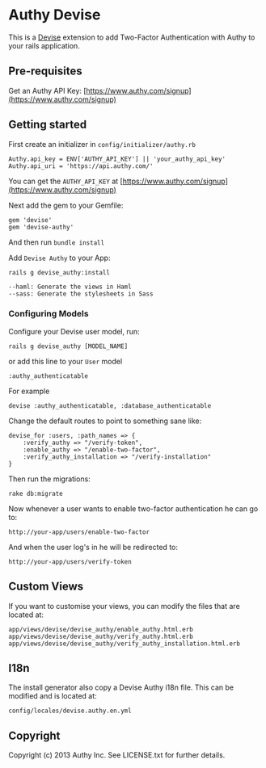 # Authy Devise

This is a [Devise](https://github.com/plataformatec/devise) extension to add Two-Factor Authentication with Authy to your rails application.


## Pre-requisites

Get an Authy API Key: [https://www.authy.com/signup](https://www.authy.com/signup)


## Getting started

First create an initializer in `config/initializer/authy.rb`

    Authy.api_key = ENV['AUTHY_API_KEY'] || 'your_authy_api_key'
    Authy.api_uri = 'https://api.authy.com/'

You can get the `AUTHY_API_KEY` at [https://www.authy.com/signup](https://www.authy.com/signup)

Next add the gem to your Gemfile:

    gem 'devise'
    gem 'devise-authy'

And then run `bundle install`

Add `Devise Authy` to your App:

    rails g devise_authy:install

    --haml: Generate the views in Haml
    --sass: Generate the stylesheets in Sass

### Configuring Models

Configure your Devise user model, run:

    rails g devise_authy [MODEL_NAME]

or add this line to your `User` model

    :authy_authenticatable

For example

    devise :authy_authenticatable, :database_authenticatable

Change the default routes to point to something sane like:

	devise_for :users, :path_names => {
		:verify_authy => "/verify-token",
		:enable_authy => "/enable-two-factor",
		:verify_authy_installation => "/verify-installation"
	}

Then run the migrations:

    rake db:migrate

Now whenever a user wants to enable two-factor authentication he can go
to:

    http://your-app/users/enable-two-factor

And when the user log's in he will be redirected to:

    http://your-app/users/verify-token


## Custom Views

If you want to customise your views, you can modify the files that are located at:

    app/views/devise/devise_authy/enable_authy.html.erb
    app/views/devise/devise_authy/verify_authy.html.erb
    app/views/devise/devise_authy/verify_authy_installation.html.erb

## I18n

The install generator also copy a Devise Authy i18n file. This can be modified and is  located at:

    config/locales/devise.authy.en.yml

## Copyright

Copyright (c) 2013 Authy Inc. See LICENSE.txt for
further details.
